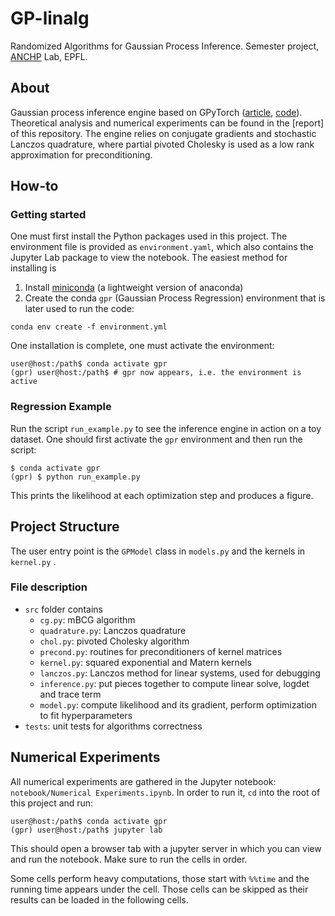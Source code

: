 

# GP-linalg

Randomized Algorithms for Gaussian Process Inference.
Semester project, [ANCHP](https://www.epfl.ch/labs/anchp/) Lab, EPFL.

## About

Gaussian process inference engine based on GPyTorch ([article](https://arxiv.org/pdf/1809.11165.pdf), 
[code](https://github.com/cornellius-gp/gpytorch)).
Theoretical analysis and numerical experiments can be found in the [report] of this repository. 
The engine relies on conjugate gradients and stochastic Lanczos quadrature,
where partial pivoted Cholesky is used as a low rank approximation for preconditioning.  

## How-to

### Getting started

One must first install the Python packages used in this project.
The environment file is provided as `environment.yaml`, which also contains the Jupyter Lab package to view the 
notebook. The easiest method for installing is 

1. Install [miniconda](https://docs.conda.io/en/latest/miniconda.html) (a lightweight version of anaconda)
2. Create the conda `gpr` (Gaussian Process Regression) environment that is later used to run the code:
```shell
conda env create -f environment.yml
```

One installation is complete, one must activate the environment:
```shell
user@host:/path$ conda activate gpr
(gpr) user@host:/path$ # gpr now appears, i.e. the environment is active 
```


### Regression Example

Run the script `run_example.py` to see the inference engine in action on a toy dataset.
One should first activate the `gpr` environment and then run the script: 
```shell
$ conda activate gpr
(gpr) $ python run_example.py
```

This prints the likelihood at each optimization step and produces a figure.


## Project Structure

The user entry point is the `GPModel` class in `models.py` and the kernels in `kernel.py` 
. 

### File description

* `src` folder contains
  * `cg.py`: mBCG algorithm
  * `quadrature.py`: Lanczos quadrature
  * `chol.py`: pivoted Cholesky algorithm
  * `precond.py`: routines for preconditioners of kernel matrices
  * `kernel.py`: squared exponential and Matern kernels
  * `lanczos.py`: Lanczos method for linear systems, used for debugging
  * `inference.py`: put pieces together to compute linear solve, logdet and trace term
  * `model.py`: compute likelihood and its gradient, perform optimization to fit hyperparameters
* `tests`: unit tests for algorithms correctness

## Numerical Experiments

All numerical experiments are gathered in the Jupyter notebook: `notebook/Numerical Experiments.ipynb`.
In order to run it, `cd` into the root of this project and run:

```shell
user@host:/path$ conda activate gpr
(gpr) user@host:/path$ jupyter lab
```

This should open a browser tab with a jupyter server in which you can view and run the notebook. 
Make sure to run the cells in order.

Some cells perform heavy computations, those start with `%%time` and the running time 
appears under the cell. Those cells can be skipped as their results can be loaded in the following cells. 
